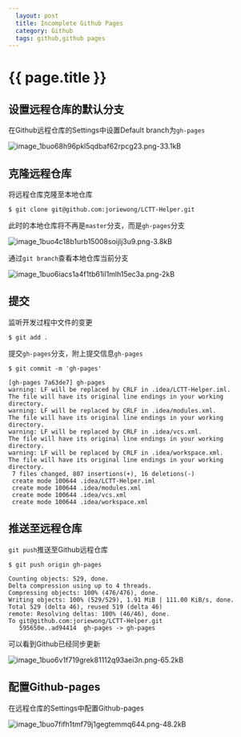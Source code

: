 ```yaml
---
  layout: post
  title: Incomplete Github Pages
  category: Github
  tags: github,github pages
---
```


# {{ page.title }}

## 设置远程仓库的默认分支

在Github远程仓库的Settings中设置Default branch为`gh-pages`

![image_1buo68h96pkl5qdbaf62rpcg23.png-33.1kB][1]

## 克隆远程仓库

将远程仓库克隆至本地仓库

```
$ git clone git@github.com:joriewong/LCTT-Helper.git
```

此时的本地仓库将不再是`master`分支，而是`gh-pages`分支

![image_1buo4c18b1urb15008soijlj3u9.png-3.8kB][2]

通过`git branch`查看本地仓库当前分支

![image_1buo6iacs1a4f1tb61il1mlh15ec3a.png-2kB][3]

## 提交

监听开发过程中文件的变更

```
$ git add .
```

提交`gh-pages`分支，附上提交信息`gh-pages`

```
$ git commit -m 'gh-pages'

[gh-pages 7a63de7] gh-pages
warning: LF will be replaced by CRLF in .idea/LCTT-Helper.iml.
The file will have its original line endings in your working directory.
warning: LF will be replaced by CRLF in .idea/modules.xml.
The file will have its original line endings in your working directory.
warning: LF will be replaced by CRLF in .idea/vcs.xml.
The file will have its original line endings in your working directory.
warning: LF will be replaced by CRLF in .idea/workspace.xml.
The file will have its original line endings in your working directory.
 7 files changed, 807 insertions(+), 16 deletions(-)
 create mode 100644 .idea/LCTT-Helper.iml
 create mode 100644 .idea/modules.xml
 create mode 100644 .idea/vcs.xml
 create mode 100644 .idea/workspace.xml
```

## 推送至远程仓库

`git push`推送至Github远程仓库

```
$ git push origin gh-pages

Counting objects: 529, done.
Delta compression using up to 4 threads.
Compressing objects: 100% (476/476), done.
Writing objects: 100% (529/529), 1.91 MiB | 111.00 KiB/s, done.
Total 529 (delta 46), reused 519 (delta 46)
remote: Resolving deltas: 100% (46/46), done.
To git@github.com:joriewong/LCTT-Helper.git
   595650e..ad94414  gh-pages -> gh-pages
```

可以看到Github已经同步更新

![image_1buo6v1f719grek81112q93aei3n.png-65.2kB][4]

## 配置Github-pages

在远程仓库的Settings中配置Github-pages

![image_1buo7fifh1tmf79j1gegtemmq644.png-48.2kB][5]


  [1]: http://static.zybuluo.com/wongjorie/o8fdfkljz5a52aitct561d4l/image_1buo68h96pkl5qdbaf62rpcg23.png
  [2]: http://static.zybuluo.com/wongjorie/giv6bd1btosz119ahokngl7z/image_1buo4c18b1urb15008soijlj3u9.png
  [3]: http://static.zybuluo.com/wongjorie/ka55adzbfr16texui3hrajoz/image_1buo6iacs1a4f1tb61il1mlh15ec3a.png
  [4]: http://static.zybuluo.com/wongjorie/3q15rvdud3anvkt4zvqk4md6/image_1buo6v1f719grek81112q93aei3n.png
  [5]: http://static.zybuluo.com/wongjorie/mbud6e9g48snpinvcvb9s20j/image_1buo7fifh1tmf79j1gegtemmq644.png
